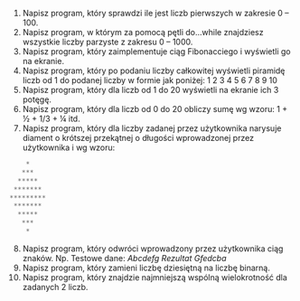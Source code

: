 
1. Napisz program, który sprawdzi ile jest liczb pierwszych w zakresie 0 – 100.
2. Napisz program, w którym za pomocą pętli do...while znajdziesz wszystkie liczby parzyste z
   zakresu 0 – 1000.
3. Napisz program, który zaimplementuje ciąg Fibonacciego i wyświetli go na ekranie.
4. Napisz program, który po podaniu liczby całkowitej wyświetli piramidę liczb od 1 do podanej
   liczby w formie jak poniżej:
   1
   2 3
   4 5 6
   7 8 9 10
5. Napisz program, który dla liczb od 1 do 20 wyświetli na ekranie ich 3 potęgę.
6. Napisz program, który dla liczb od 0 do 20 obliczy sumę wg wzoru:
   1 + ½ + 1/3 + ¼ itd.
7. Napisz program, który dla liczby zadanej przez użytkownika narysuje diament o krótszej
   przekątnej o długości wprowadzonej przez użytkownika i wg wzoru:
```C#
    *
   ***
  *****
 *******
*********
 *******
  *****
   ***
    *
```
8. Napisz program, który odwróci wprowadzony przez użytkownika ciąg znaków. Np.
   Testowe dane:
   *Abcdefg
   Rezultat
   Gfedcba*
9. Napisz program, który zamieni liczbę dziesiętną na liczbę binarną.
10.  Napisz program, który znajdzie najmniejszą wspólną wielokrotność dla zadanych 2 liczb.
